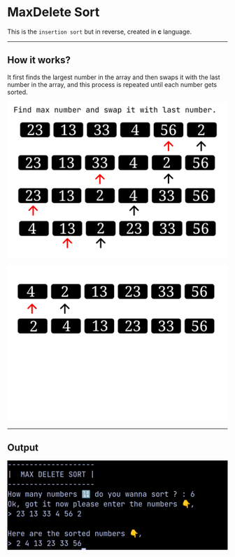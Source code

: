 # MaxDelete Sort

This is the `insertion sort` but in reverse, created in **c** language.

---

## How it works?

It first finds the largest number in the array and then swaps it with the last number in the array, and this process is repeated until each number gets sorted.

![maxDeleteSort_1](images/maxDeleteSort_1.png)

![maxDeleteSort_2](images/maxDeleteSort_2.png)

---

## Output

![maxDeleteSort](images/maxDeleteSort.png)

